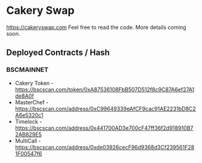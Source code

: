 # Cakery Swap

https://cakeryswap.com Feel free to read the code. More details coming soon.

## Deployed Contracts / Hash

### BSCMAINNET

- Cakery Token - https://bscscan.com/token/0xA87536108FbB507D512f8c9C87A6ef27A1de8A0f
- MasterChef - https://bscscan.com/address/0xC99649339eAfCF9cac91AE2231bD8C2A6e5320c1
- Timelock - https://bscscan.com/address/0x441700AD3e700cF47ff36f2d918910B72AB829E5
- MultiCall - https://bscscan.com/address/0xde03926cecF96d9368d3Cf239561F281F00547f6
